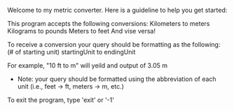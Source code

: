 
Welcome to my metric converter. Here is a guideline to help you get started:

This program accepts the following conversions:
    Kilometers to meters 
    Kilograms to pounds 
    Meters to feet 
    And vise versa!
    
To receive a conversion your query should be formatting as the following:
    (# of starting unit) startingUnit to endingUnit

For example, "10 ft to m" will yeild and output of 3.05 m
* Note: your query should be formatted using the abbreviation of each unit (i.e., feet -> ft, meters -> m, etc.)

To exit the program, type 'exit' or '-1'
